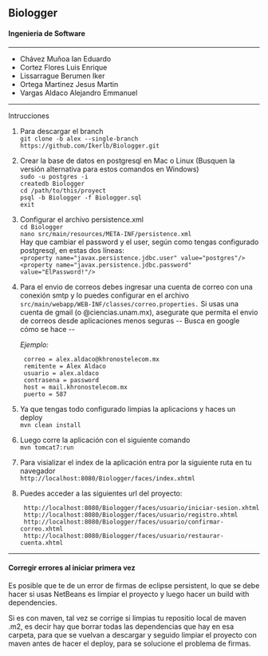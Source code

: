 ## Biologger 

#### Ingenieria de Software


------------

- Chávez Muñoa Ian Eduardo 
- Cortez Flores Luis Enrique
- Lissarrague Berumen Iker 
- Ortega Martinez Jesus Martin
- Vargas Aldaco Alejandro Emmanuel


------------

Intrucciones


1. Para descargar el branch <br />
`git clone -b alex --single-branch https://github.com/Ikerlb/Biologger.git`

2. Crear la base de datos en postgresql en Mac o Linux (Busquen la versión alternativa para estos comandos en Windows)<br />
`sudo -u postgres -i`<br />
`createdb Biologger`<br />
`cd /path/to/this/proyect`<br />
`psql -b Biologger -f Biologger.sql`<br />
`exit`


3. Configurar el archivo persistence.xml<br />
`cd Biologger`<br />
`nano src/main/resources/META-INF/persistence.xml`<br />
Hay que cambiar el password y el user, según como tengas configurado postgresql, en estas dos líneas:<br />
`<property name="javax.persistence.jdbc.user" value="postgres"/>`<br />
`<property name="javax.persistence.jdbc.password" value="ElPassword!"/>`

4. Para el envio de correos debes ingresar una cuenta de correo con una conexión smtp y lo puedes configurar en el archivo `src/main/webapp/WEB-INF/classes/correo.properties.`
Si usas una cuenta de gmail (o @ciencias.unam.mx), asegurate que permita el envio de correos desde aplicaciones menos seguras -- Busca en google cómo se hace --

	*Ejemplo:*

    	correo = alex.aldaco@khronostelecom.mx
    	remitente = Alex Aldaco
    	usuario = alex.aldaco
    	contrasena = password
    	host = mail.khronostelecom.mx
    	puerto = 587

5. Ya que tengas todo configurado limpias la aplicacions y haces un deploy<br />
`mvn clean install`

6. Luego corre la aplicación con el siguiente comando<br />
`mvn tomcat7:run`

7. Para visializar el index de la aplicación entra por la siguiente ruta en tu navegador<br />
`http://localhost:8080/Biologger/faces/index.xhtml`

8. Puedes acceder a las siguientes url del proyecto:

    	http://localhost:8080/Biologger/faces/usuario/iniciar-sesion.xhtml
    	http://localhost:8080/Biologger/faces/usuario/registro.xhtml
    	http://localhost:8080/Biologger/faces/usuario/confirmar-correo.xhtml
    	http://localhost:8080/Biologger/faces/usuario/restaurar-cuenta.xhtml
	
------------

#### Corregir errores al iniciar primera vez

Es posible que te de un error de firmas de eclipse persistent, lo que se debe hacer si usas NetBeans es limpiar el proyecto y luego hacer un build with dependencies.

Si es con maven, tal vez se corrige si limpias tu repositio local de maven .m2, es decir hay que borrar todas las dependencias que hay en esa carpeta, para que se vuelvan a descargar y seguido limpiar el proyecto con maven antes de hacer el deploy, para se solucione el problema de firmas.

